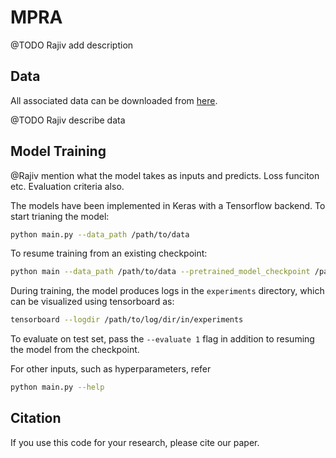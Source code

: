 # MPRA

@TODO Rajiv add description 

## Data

All associated data can be downloaded from [here](http://mitra.stanford.edu/kundaje/projects/mpra/).

@TODO Rajiv describe data

## Model Training 

@Rajiv mention what the model takes as inputs and predicts. Loss funciton etc. Evaluation criteria also. 

The models have been implemented in Keras with a Tensorflow backend. To start trianing the model:

```bash
python main.py --data_path /path/to/data
```

To resume training from an existing checkpoint:

```bash
python main --data_path /path/to/data --pretrained_model_checkpoint /path/to/checkpoint/model
```

During training, the model produces logs in the `experiments` directory, which can be visualized using tensorboard as:

```bash
tensorboard --logdir /path/to/log/dir/in/experiments
```

To evaluate on test set, pass the `--evaluate 1` flag in addition to resuming the model from the checkpoint.

For other inputs, such as hyperparameters, refer

```bash
python main.py --help
```

## Citation

If you use this code for your research, please cite our paper.

<!--- add citation --->
